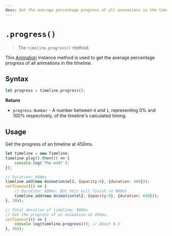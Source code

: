 ```yaml
---
desc: Get the average percentage progress of all animations in the timeline.
---
```

# `.progress()`

> The `timeline.progress()` method.

This [Animation](..) instance method is used to get the average percentage progress of all animations in the timeline.

## Syntax

```js
let progress = timeline.progress();
```

**Return**

+ `progress`: `Number` - A number between `0` and `1`, representing 0% and 100% respectively, of the timeline's calculated timing.

## Usage

Get the progress of an timeline at 450ms.

```js
let timeline = new Timeline;
timeline.play().then(() => {
    console.log('The end!');
});

// Duration: 600ms
timeline.add(new Animation(el1, {opacity:0}, {duration: 600}));
setTimeout(() => {
    // Duration: 600ms. But htis will finish in 900ms
    timeline.add(new Animation(el2, {opacity:0}, {duration: 600}));
}, 300);

// Total duration of timeline: 900ms
// Get the progress of an animation at 450ms.
setTimeout(() => {
    console.log(timeline.progress()); // About 0.5
}, 450);
```
